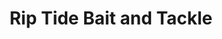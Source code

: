---
title: "Rip Tide Bait and Tackle"
url: /tybee-island/rip-tide-bait-and-tackle/
shop: fishing
---